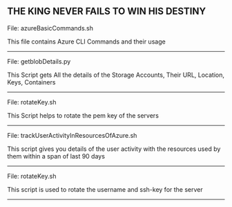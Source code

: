 THE KING NEVER FAILS TO WIN HIS DESTINY
----------------------------------------------------------------------------

File: azureBasicCommands.sh

This file contains Azure CLI Commands and their usage

----------------------------------------------------------------------------

File: getblobDetails.py 

This Script gets All the details of the Storage Accounts, Their URL, Location, Keys, Containers

----------------------------------------------------------------------------

File: rotateKey.sh  

This Script helps to rotate the pem key of the servers

----------------------------------------------------------------------------

File: trackUserActivityInResourcesOfAzure.sh

This script gives you details of the user activity with the resources used by them within a span of last 90 days

----------------------------------------------------------------------------

File: rotateKey.sh

This script is used to rotate the username and ssh-key for the server

----------------------------------------------------------------------------
